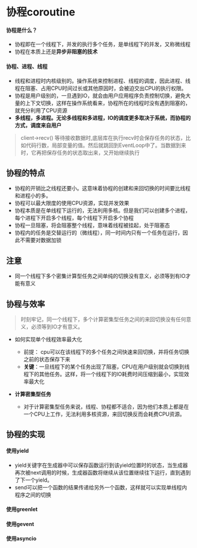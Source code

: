 # 协程coroutine
#### 协程是什么？
- 协程即在一个线程下，并发的执行多个任务，是单线程下的并发，又称微线程
- 协程在本质上还是**异步非阻塞的技术**


#### 协程、进程、线程
- 线程和进程时内核级别的。操作系统来控制进程、线程的调度，因此进程、线程在阻塞、占用CPU时间过长或其他原因时，会被迫交出CPU的执行权限。
- 协程是用户级别的，一旦遇到IO，就会由用户应用程序负责控制切换，避免大量的上下文切换，这样在操作系统看来，协程所在的线程时没有遇到阻塞的，就充分利用了CPU资源
- **多线程，多进程。无论多线程和多进程，IO的调度更多取决于系统，而协程的方式，调度来自用户**

>  client->recv() 等待接收数据时,底层库在执行recv时会保存任务的状态，比如代码行数，局部变量的值。然后就跳回到EventLoop中了。当数据到来时，它再把保存任务的状态取出来，又开始继续执行

## 协程的特点
- 协程的开销比之线程还要小。这意味着协程的创建和来回切换的时间要比线程和进程小的多。
- 协程可以最大限度的使用CPU资源，实现并发效果
- 协程本质是在单线程下运行的，无法利用多核。但是我们可以创建多个进程，每个进程下开启多个线程，每个线程下开启多个协程
- 协程一旦阻塞，将会阻塞整个线程，意味着线程被挂起，处于阻塞态
- 协程内的任务是交替运行的（微线程），同一时间内只有一个任务在运行，因此不需要对数据加锁

## 注意
- 同一个线程下多个密集计算型任务之间单纯的切换没有意义，必须等到有IO才能有意义



## 协程与效率
> 时刻牢记，同一个线程下，多个计算密集型任务之间的来回切换没有任何意义，必须等到IO才有意义。

- 如何实现单个线程效率最大化
	- 前提： cpu可以在该线程下的多个任务之间快速来回切换，并将任务切换之前的状态保存下来
	- **关键**：一旦线程下的某个任务出现了阻塞，CPU在用户级别就会切换到线程下的其他任务。这样，将一个线程下的IO耗费时间压缩到最小，实现效率最大化
	
- **计算密集型任务**
	- 对于计算密集型任务来说，线程、协程都不适合，因为他们本质上都是在一个CPU上工作，无法利用多核资源，来回切换反而会耗费CPU资源。

## 协程的实现



#### 使用yield
- yield关键字在生成器中可以保存函数运行到该yield位置时的状态，当生成器再次被next调用的时候，生成器函数将继续从该位置继续往下运行，直到遇到了下一个yield。
- send可以把一个函数的结果传递给另外一个函数，这样就可以实现单线程内程序之间的切换



#### 使用greenlet
#### 使用gevent
#### 使用asyncio